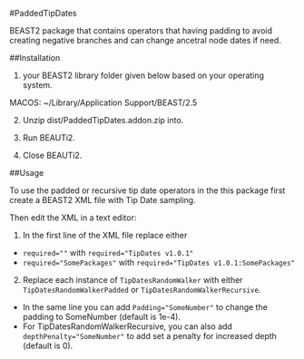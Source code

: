 #PaddedTipDates

BEAST2 package that contains operators that having padding to avoid creating negative branches and can change ancetral node dates if need.

##Installation

1. your BEAST2 library folder given below based on your operating system.

MACOS: ~/Library/Application Support/BEAST/2.5

2. Unzip dist/PaddedTipDates.addon.zip into.

3. Run BEAUTi2.

4. Close BEAUTi2.

##Usage

To use the padded or recursive tip date operators in the this package first create a BEAST2 XML file with Tip Date sampling.

Then edit the XML in a text editor:

1. In the first line of the XML file replace either

  * `required=""` with `required="TipDates v1.0.1"`
  * `required="SomePackages"` with `required="TipDates v1.0.1:SomePackages"`
   
2. Replace each instance of `TipDatesRandomWalker` with either `TipDatesRandomWalkerPadded` or `TipDatesRandomWalkerRecursive`.
  
  * In the same line you can add `Padding="SomeNumber"` to change the padding to SomeNumber (default is 1e-4).
  * For TipDatesRandomWalkerRecursive, you can also add `depthPenalty="SomeNumber"` to add set a penalty for increased depth (default is 0).